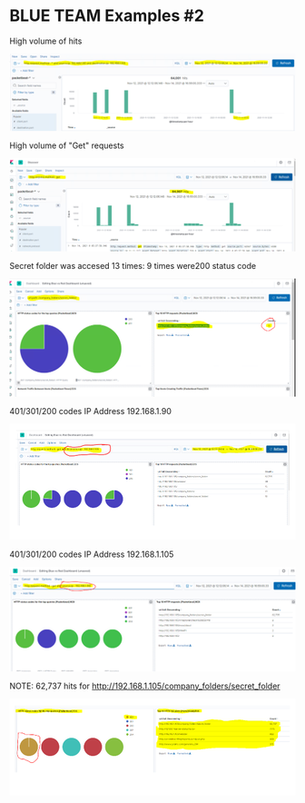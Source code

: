 # BLUE TEAM Examples #2

High volume of hits

![pic](30.PNG) 

High volume of "Get" requests

![pic](31.PNG)

Secret folder was accesed 13 times: 9 times were200 status code

![pic](33.PNG)

401/301/200 codes IP Address 192.168.1.90

![pic](34.PNG)


401/301/200 codes IP Address 192.168.1.105

![pic](35.PNG) 

NOTE: 62,737 hits for http://192.168.1.105/company_folders/secret_folder

![pic](21.PNG) 







